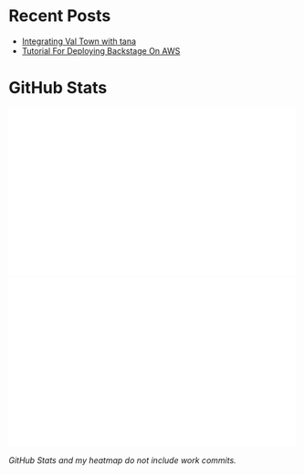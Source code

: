# Recent Posts
- [Integrating Val Town with tana](https://dev.to/pentekostos/integrating-val-town-with-tana-1m3o)
- [Tutorial For Deploying Backstage On AWS](https://github.com/mattbarlow-sg/backstage-aws-walkthrough)

# GitHub Stats
![](https://raw.githubusercontent.com/mattbarlow-sg/github-stats/master/generated/overview.svg#gh-light-mode-only)
![](https://raw.githubusercontent.com/mattbarlow-sg/github-stats/master/generated/languages.svg#gh-light-mode-only)

_GitHub Stats and my heatmap do not include work commits._
